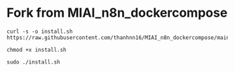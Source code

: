 # Fork from MIAI_n8n_dockercompose

```
curl -s -o install.sh https://raw.githubusercontent.com/thanhnn16/MIAI_n8n_dockercompose/main/install.sh
```

```
chmod +x install.sh
```

```
sudo ./install.sh
```